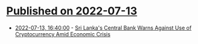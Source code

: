 # [Published on 2022-07-13](index.md)

* [2022-07-13, 16:40:00](https://slashdot.org/story/22/07/13/1318203/sri-lankas-central-bank-warns-against-use-of-cryptocurrency-amid-economic-crisis?utm_source=rss1.0mainlinkanon&utm_medium=feed) - [Sri Lanka's Central Bank Warns Against Use of Cryptocurrency Amid Economic Crisis](https://slashdot.org/story/22/07/13/1318203/sri-lankas-central-bank-warns-against-use-of-cryptocurrency-amid-economic-crisis?utm_source=rss1.0mainlinkanon&utm_medium=feed)
